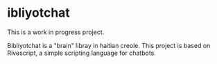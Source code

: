 # ibliyotchat

This is a work in progress project.

Bibliyotchat is a "brain" libray in haitian creole. This project is based on Rivescript, a simple scripting language for chatbots.
